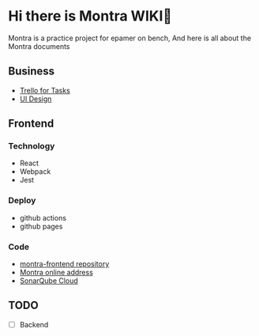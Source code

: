 # Hi there is Montra WIKI👋
Montra is a practice project for epamer on bench, And here is all about the Montra documents

## Business
- [Trello for Tasks](https://trello.com/b/IWDHKcvO/kanban-for-montra)
- [UI Design](https://www.figma.com/file/5WcSTa9FwvVTR8j51zJsDW/Montra---Expense-Tracker-UI-Kit-(Community)?node-id=223%3A1)

## Frontend

### Technology
- React
- Webpack
- Jest

### Deploy
- github actions
- github pages

### Code
- [montra-frontend repository](https://github.com/montra-practice/montra-frontend)
- [Montra online address](https://montra-practice.github.io/montra-frontend/)
- [SonarQube Cloud](https://sonarcloud.io/organizations/montra-practice/projects)


## TODO
- [ ] Backend

<!--

**Here are some ideas to get you started:**

🙋‍♀️ A short introduction - what is your organization all about?
🌈 Contribution guidelines - how can the community get involved?
👩‍💻 Useful resources - where can the community find your docs? Is there anything else the community should know?
🍿 Fun facts - what does your team eat for breakfast?
🧙 Remember, you can do mighty things with the power of [Markdown](https://docs.github.com/github/writing-on-github/getting-started-with-writing-and-formatting-on-github/basic-writing-and-formatting-syntax)
-->
